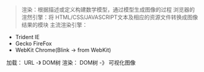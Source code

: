 > 渲染：根据描述或定义构建数学模型，通过模型生成图像的过程
> 浏览器的渲然引擎：将 HTML/CSS/JAVASCRIPT文本及相应的资源文件转换成图像结果的模块
> 主流渲染引擎：
- Trident IE
- Gecko FireFox
- WebKit Chrome(Blink -> from WebKit)


加载： URL -》 DOM树
渲染： DOM树 -》 可视化图像
